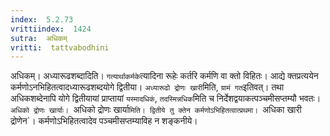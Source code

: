 ```yaml
---
index:  5.2.73
vrittiindex:  1424
sutra:  अधिकम्
vritti:  tattvabodhini 
---
```


अधिकम्। अध्यारूढशब्दादिति। `गत्यार्थाकर्मके`त्यादिना रूहेः कर्तरि कर्मणि वा क्तो विहितः। आद्ये क्तप्रत्ययेन कर्मणोऽनभिहितत्वादध्यारूढशब्दयोगे द्वितीया। `अध्यारूढो द्रोणः खारी`मिति, `ग्रामं गत`इतिवत्। तथा अधिकशब्देनापि योगे द्वितीयायां प्राप्तायां `यस्मादधिकं`, `तदस्मिन्नधिक`मिति च निर्देशद्वयाकत्पञ्चमीसप्तम्यौ भवतः। `अधिको द्रोणः खार्याः। `अधिको द्रोणः खार्या`मिति। द्वितीये तु क्तेन कर्मणोऽभिहितत्वात्प्रथमा। `अधिका खारी द्रोणेन`। कर्मणोऽभिहितत्वादेव पञ्चमीसप्तम्याविह न शङ्कनीये।


